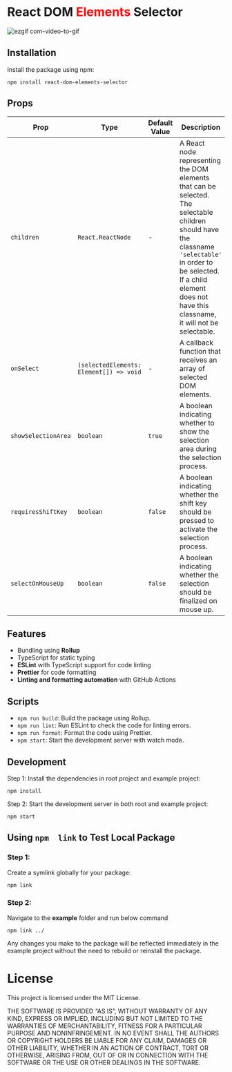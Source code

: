 # React DOM <span style="color: red;">Elements</span> Selector

![ezgif com-video-to-gif](https://github.com/Saurabh-kayasth/react-elements-selector/assets/30195666/1a41d03d-ce4a-4d40-85cc-3807117c520f)

## Installation
Install the package using npm:
```
npm install react-dom-elements-selector
```

## Props
| Prop                | Type                        | Default Value | Description                                                                                                                                                                                                                                 |
| ------------------- | --------------------------- | ------------- | ------------------------------------------------------------------------------------------------------------------------------------------------------------------------------------------------------------------------------------------- |
| `children`          | `React.ReactNode`           | -             | A React node representing the DOM elements that can be selected. The selectable children should have the classname `'selectable'` in order to be selected. If a child element does not have this classname, it will not be selectable. |
| `onSelect`          | `(selectedElements: Element[]) => void` | -             | A callback function that receives an array of selected DOM elements.                                                                                                                                                                       |
| `showSelectionArea` | `boolean`                   | `true`        | A boolean indicating whether to show the selection area during the selection process.                                                                                                                                                      |
| `requiresShiftKey`  | `boolean`                   | `false`       | A boolean indicating whether the shift key should be pressed to activate the selection process.                                                                                                                                            |
| `selectOnMouseUp`   | `boolean`                   | `false`       | A boolean indicating whether the selection should be finalized on mouse up.                                                                                                                                                                |


## Features
 - Bundling using **Rollup**
 - TypeScript for static typing 
 - **ESLint** with TypeScript support for code linting
 - **Prettier** for code formatting
 - **Linting and formatting automation** with GitHub Actions

## Scripts
 - `npm run build`: Build the package using Rollup.
 - `npm run lint`: Run ESLint to check the code for linting errors.
 - `npm run format`: Format the code using Prettier.
 - `npm start`: Start the development server with watch mode.
  
## Development
Step 1: Install the dependencies in root project and example project:
```
npm install
```

Step 2: Start the development server in both root and example project:
```
npm start
```

## Using `npm  link` to Test Local Package
### Step 1:
Create a symlink globally for your package:
 ```bash
npm link
```
### Step 2:
Navigate to the **example** folder and run below command
```
npm link ../
```

Any changes you make to the package will be reflected immediately in the example project without the need to rebuild or reinstall the package.

# License
This project is licensed under the MIT License.

THE SOFTWARE IS PROVIDED “AS IS”, WITHOUT WARRANTY OF ANY KIND, EXPRESS OR IMPLIED, INCLUDING BUT NOT LIMITED TO THE WARRANTIES OF MERCHANTABILITY, FITNESS FOR A PARTICULAR PURPOSE AND NONINFRINGEMENT. IN NO EVENT SHALL THE AUTHORS OR COPYRIGHT HOLDERS BE LIABLE FOR ANY CLAIM, DAMAGES OR OTHER LIABILITY, WHETHER IN AN ACTION OF CONTRACT, TORT OR OTHERWISE, ARISING FROM, OUT OF OR IN CONNECTION WITH THE SOFTWARE OR THE USE OR OTHER DEALINGS IN THE SOFTWARE.
